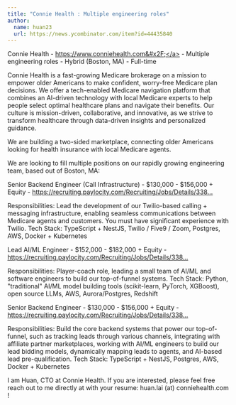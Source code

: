 ```yaml
---
title: "Connie Health : Multiple engineering roles"
author:
  name: huan23
  url: https://news.ycombinator.com/item?id=44435840
---
```


<JobNavigation />

Connie Health - <a href="https:&#x2F;&#x2F;www.conniehealth.com&#x2F;" rel="nofollow">https:&#x2F;&#x2F;www.conniehealth.com&#x2F;</a> - Multiple engineering roles - Hybrid (Boston, MA) - Full-time

Connie Health is a fast-growing Medicare brokerage on a mission to empower older Americans to make confident, worry-free Medicare plan decisions. We offer a tech-enabled Medicare navigation platform that combines an AI-driven technology with local Medicare experts to help people select optimal healthcare plans and navigate their benefits. Our culture is mission-driven, collaborative, and innovative, as we strive to transform healthcare through data-driven insights and personalized guidance.

We are building a two-sided marketplace, connecting older Americans looking for health insurance with local Medicare agents.

We are looking to fill multiple positions on our rapidly growing engineering team, based out of Boston, MA:

Senior Backend Engineer (Call Infrastructure) - $130,000 - $156,000 + Equity - <a href="https:&#x2F;&#x2F;recruiting.paylocity.com&#x2F;Recruiting&#x2F;Jobs&#x2F;Details&#x2F;3384386" rel="nofollow">https:&#x2F;&#x2F;recruiting.paylocity.com&#x2F;Recruiting&#x2F;Jobs&#x2F;Details&#x2F;338...</a>

Responsibilities: Lead the development of our Twilio-based calling + messaging infrastructure, enabling seamless communications between Medicare agents and customers. You must have significant experience with Twilio.
Tech Stack: TypeScript + NestJS, Twilio &#x2F; Five9 &#x2F; Zoom, Postgres, AWS, Docker + Kubernetes

Lead AI&#x2F;ML Engineer - $152,000 - $182,000 + Equity - <a href="https:&#x2F;&#x2F;recruiting.paylocity.com&#x2F;Recruiting&#x2F;Jobs&#x2F;Details&#x2F;3384306" rel="nofollow">https:&#x2F;&#x2F;recruiting.paylocity.com&#x2F;Recruiting&#x2F;Jobs&#x2F;Details&#x2F;338...</a>

Responsibilities: Player-coach role, leading a small team of AI&#x2F;ML and software engineers to build our top-of-funnel systems.
Tech Stack: Python, &quot;traditional&quot; AI&#x2F;ML model building tools (scikit-learn, PyTorch, XGBoost), open source LLMs, AWS, Aurora&#x2F;Postgres, Redshift

Senior Backend Engineer - $130,000 - $156,000 + Equity - <a href="https:&#x2F;&#x2F;recruiting.paylocity.com&#x2F;Recruiting&#x2F;Jobs&#x2F;Details&#x2F;3384348" rel="nofollow">https:&#x2F;&#x2F;recruiting.paylocity.com&#x2F;Recruiting&#x2F;Jobs&#x2F;Details&#x2F;338...</a>

Responsibilities: Build the core backend systems that power our top-of-funnel, such as tracking leads through various channels, integrating with affiliate partner marketplaces, working with AI&#x2F;ML engineers to build our lead bidding models, dynamically mapping leads to agents, and AI-based lead pre-qualification.
Tech Stack: TypeScript + NestJS, Postgres, AWS, Docker + Kubernetes

I am Huan, CTO at Connie Health. If you are interested, please feel free reach out to me directly at with your resume: huan.lai (at) conniehealth.com !
<JobApplication />
